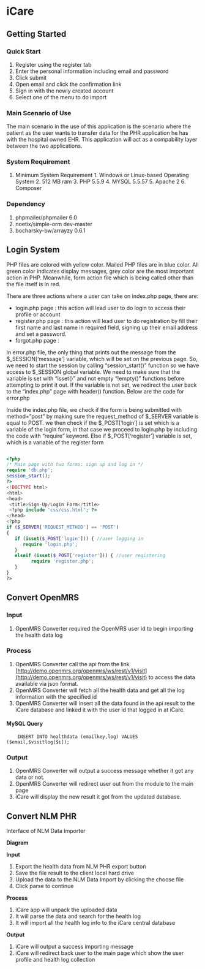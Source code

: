 # iCare

## Getting Started

### Quick Start
  1. Register using the register tab
  2. Enter the personal information including email and password
  3. Click submit
  4. Open email and click the confirmation link
  5. Sign in with the newly created account
  6. Select one of the menu to do import
### Main Scenario of Use
The main scenario in the use of this application is the scenario where the patient as the user wants to transfer data for the PHR application he has with the hospital owned EHR. This application will act as a compability layer between the two applications.
### System Requirement
  1. Minimum System Requirement
    1. Windows or Linux-based Operating System
    2. 512 MB ram
    3. PHP 5.5.9
    4. MYSQL 5.5.57
    5. Apache 2
    6. Composer
### Dependency
  1. phpmailer/phpmailer 6.0
  2. noetix/simple-orm dev-master
  3. bocharsky-bw/arrayzy 0.6.1
## Login System
PHP files are colored with yellow color. Mailed PHP files are in blue color. All green color indicates display messages, grey color are the most important action in PHP. Meanwhile, form action file which is being called other than the file itself is in red.

There are three actions where a user can take on index.php page, there are:
- login.php page : this action will lead user to do login to access their profile or account
- register.php page : this action will lead user to do registration by fill their first name and last name in required field, signing up their email address and set a password.
- forgot.php page : 

In error.php file, the only thing that prints out the message from the $_SESSION[‘message’] variable, which will be set on the previous page. So, we need to start the session by calling “session_start()” function so we have access to $_SESSION global variable. We need to make sure that the variable is set with “isset()” and not empty “!empty()” functions before attempting to print it out. If the variable is not set, we redirect the user back to the “index.php” page with header() function. Below are the code for error.php

Inside the index.php file, we check if the form is being submitted with method=”post” by making sure the request_method of $_SERVER variable is equal to POST. we then check if the $_POST[‘login’] is set which is a variable of the login form, in that case we proceed to login.php by including the code with “require” keyword. Else if $_POST[‘register’] variable is set, which is a variable of the register form

```php

<?php 
/* Main page with two forms: sign up and log in */
require 'db.php';
session_start();
?>
<!DOCTYPE html>
<html>
<head>
 <title>Sign-Up/Login Form</title>
 <?php include 'css/css.html'; ?>
</head>
<?php 
if ($_SERVER['REQUEST_METHOD'] == 'POST') 
{
   if (isset($_POST['login'])) { //user logging in
      require 'login.php';
   }
   elseif (isset($_POST['register'])) { //user registering
         require 'register.php';
   }
}
?>

```

## Convert OpenMRS

### Input

1. OpenMRS Converter required the OpenMRS user id to begin importing the health data log

### Process

1. OpenMRS Converter call the api from the link [http://demo.openmrs.org/openmrs/ws/rest/v1/visit](http://demo.openmrs.org/openmrs/ws/rest/v1/visit) to access the data available via json format.
2. OpenMRS Converter will fetch all the health data and get all the log information with the specified id
3. OpenMRS Converter will insert all the data found in the api result to the iCare database and linked it with the user id that logged in at iCare.

#### MySQL Query

        INSERT INTO healthdata (emailkey,log) VALUES ($email,$visitlog[$i]);

### Output

1. OpenMRS Converter will output a success message whether it got any data or not.
2. OpenMRS Converter will redirect user out from the module to the main page
3. iCare will display the new result it got from the updated database.

## Convert NLM PHR
Interface of NLM Data Importer

**Diagram**

**Input**

1. Export the health data from NLM PHR export button
2. Save the file result to the client local hard drive
3. Upload the data to the NLM Data Import by clicking the choose file
4. Click parse to continue

**Process**

1. iCare app will unpack the uploaded data
2. It will parse the data and search for the health log
3. It will import all the health log info to the iCare central database

**Output**

1. iCare will output a success importing message
2. iCare will redirect back user to the main page which show the user profile and health log collection
